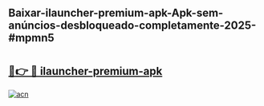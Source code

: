 ## Baixar-ilauncher-premium-apk-Apk-sem-anúncios-desbloqueado-completamente-2025-#mpmn5

# <h2><a href="https://ainizakaria.my?title=ilauncher-premium-apk&ref=22M">🔗👉 🔴 ilauncher-premium-apk</a></h2>

[![acn](https://github.com/user-attachments/assets/0f9c940e-d8b0-45ae-aac7-cd30a18b3e1c)](https://ainizakaria.my?title=ilauncher-premium-apk&ref=22M)

